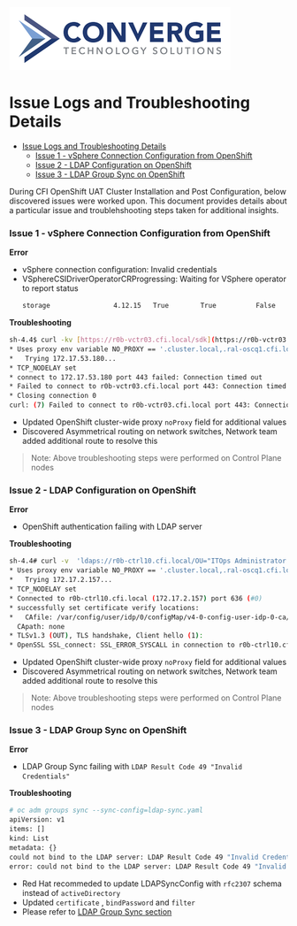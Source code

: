 ![header](../img/convergenewlogo.png)

# Issue Logs and Troubleshooting Details

- [Issue Logs and Troubleshooting Details](#issue-logs-and-troubleshooting-details)
    - [Issue 1 - vSphere Connection Configuration from OpenShift](#issue-1---vsphere-connection-configuration-from-openshift)
    - [Issue 2 - LDAP Configuration on OpenShift](#issue-2---ldap-configuration-on-openshift)
    - [Issue 3 - LDAP Group Sync on OpenShift](#issue-3---ldap-group-sync-on-openshift)

<div style="page-break-after: always;"></div>

During CFI OpenShift UAT Cluster Installation and Post Configuration, below discovered issues were worked upon. This document provides details about a particular issue and troublehshooting steps taken for additional insights. 

### Issue 1 - vSphere Connection Configuration from OpenShift 

**Error**
- vSphere connection configuration: Invalid credentials
- VSphereCSIDriverOperatorCRProgressing: Waiting for VSphere operator to report status
    ```bash
    storage                4.12.15   True        True          False      15m     VSphereCSIDriverOperatorCRProgressing: Waiting for VSphere operator to report status
    ```

**Troubleshooting**

```bash
sh-4.4$ curl -kv [https://r0b-vctr03.cfi.local/sdk](https://r0b-vctr03.cfi.local/sdk)
* Uses proxy env variable NO_PROXY == '.cluster.local,.ral-oscq1.cfi.local,.svc,10.128.0.0/14,127.0.0.1,172.17.140.0/24,172.30.0.0/16,api-int.ral-oscq1.cfi.local,cfi.local,cfi.org,localhost,ncmentor.local'
*   Trying 172.17.53.180...
* TCP_NODELAY set
* connect to 172.17.53.180 port 443 failed: Connection timed out
* Failed to connect to r0b-vctr03.cfi.local port 443: Connection timed out
* Closing connection 0
curl: (7) Failed to connect to r0b-vctr03.cfi.local port 443: Connection timed out
```

- Updated OpenShift cluster-wide proxy `noProxy` field for additional values
- Discovered Asymmetrical routing on network switches, Network team added additional route to resolve this 

> Note: Above troubleshooting steps were performed on Control Plane nodes

### Issue 2 - LDAP Configuration on OpenShift 

**Error**
- OpenShift authentication failing with LDAP server

**Troubleshooting**

```bash
sh-4.4# curl -v  'ldaps://r0b-ctrl10.cfi.local/OU="ITOps Administrator Accounts",OU="CFI Special Accounts",DC=cfi,DC=local?sAMAccountName' -u sAMAccountName=_ldaposcp,OU="Service Accounts",OU="CFI Special Accounts",DC=cfi,DC=local:`cat /var/config/user/idp/0/secret/v4-0-config-user-idp-0-bind-password/bindPassword` --cacert /var/config/user/idp/0/configMap/v4-0-config-user-idp-0-ca/ca.crt
* Uses proxy env variable NO_PROXY == '.cluster.local,.ral-oscq1.cfi.local,.svc,10.128.0.0/14,127.0.0.1,172.17.140.0/24,172.30.0.0/16,api-int.ral-oscq1.cfi.local,cfi.local,cfi.org,localhost,ncmentor.local'
*   Trying 172.17.2.157...
* TCP_NODELAY set
* Connected to r0b-ctrl10.cfi.local (172.17.2.157) port 636 (#0)
* successfully set certificate verify locations:
*   CAfile: /var/config/user/idp/0/configMap/v4-0-config-user-idp-0-ca/ca.crt
  CApath: none
* TLSv1.3 (OUT), TLS handshake, Client hello (1):
* OpenSSL SSL_connect: SSL_ERROR_SYSCALL in connection to r0b-ctrl10.cfi.local:636
```
- Updated OpenShift cluster-wide proxy `noProxy` field for additional values
- Discovered Asymmetrical routing on network switches, Network team added additional route to resolve this 

> Note: Above troubleshooting steps were performed on Control Plane nodes

### Issue 3 - LDAP Group Sync on OpenShift 

**Error**
- LDAP Group Sync failing with `LDAP Result Code 49 "Invalid Credentials"`

**Troubleshooting**

```bash
# oc adm groups sync --sync-config=ldap-sync.yaml
apiVersion: v1
items: []
kind: List
metadata: {}
could not bind to the LDAP server: LDAP Result Code 49 "Invalid Credentials": 80090308: LdapErr: DSID-0C090439, comment: AcceptSecurityContext error, data 52e, v4563
error: could not bind to the LDAP server: LDAP Result Code 49 "Invalid Credentials": 80090308: LdapErr: DSID-0C090439, comment: AcceptSecurityContext error, data 52e, v4563
```
- Red Hat recommeded to update LDAPSyncConfig with `rfc2307` schema instead of `activeDirectory`
- Updated `certificate` , `bindPassword` and `filter`
- Please refer to [LDAP Group Sync section](/Post-Installation/02-LDAP-and-HTPasswd-Configuration.MD#configuring-an-ldap-group-sync)